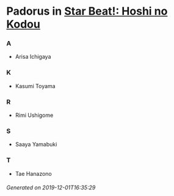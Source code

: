 # Padorus in [Star Beat!: Hoshi no Kodou](https://myanimelist.net/anime/34252/Star_Beat__Hoshi_no_Kodou)

### A
* Arisa Ichigaya

### K
* Kasumi Toyama

### R
* Rimi Ushigome

### S
* Saaya Yamabuki

### T
* Tae Hanazono

###### Generated on 2019-12-01T16:35:29
